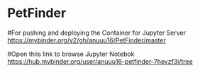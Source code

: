 # PetFinder

#For pushing and deploying the Container for Jupyter Server
https://mybinder.org/v2/gh/anuuu16/PetFinder/master


#Open thiis link to browse Jupyter Notebok
https://hub.mybinder.org/user/anuuu16-petfinder-7hevzf3i/tree
